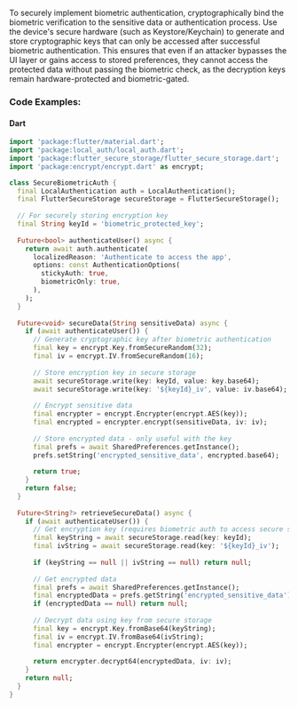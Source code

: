 To securely implement biometric authentication, cryptographically bind the biometric verification to the sensitive data or authentication process. Use the device's secure hardware (such as Keystore/Keychain) to generate and store cryptographic keys that can only be accessed after successful biometric authentication. This ensures that even if an attacker bypasses the UI layer or gains access to stored preferences, they cannot access the protected data without passing the biometric check, as the decryption keys remain hardware-protected and biometric-gated.

### Code Examples:

#### Dart

```dart
import 'package:flutter/material.dart';
import 'package:local_auth/local_auth.dart';
import 'package:flutter_secure_storage/flutter_secure_storage.dart';
import 'package:encrypt/encrypt.dart' as encrypt;

class SecureBiometricAuth {
  final LocalAuthentication auth = LocalAuthentication();
  final FlutterSecureStorage secureStorage = FlutterSecureStorage();
  
  // For securely storing encryption key
  final String keyId = 'biometric_protected_key';
  
  Future<bool> authenticateUser() async {
    return await auth.authenticate(
      localizedReason: 'Authenticate to access the app',
      options: const AuthenticationOptions(
        stickyAuth: true,
        biometricOnly: true,
      ),
    );
  }
  
  Future<void> secureData(String sensitiveData) async {
    if (await authenticateUser()) {
      // Generate cryptographic key after biometric authentication
      final key = encrypt.Key.fromSecureRandom(32);
      final iv = encrypt.IV.fromSecureRandom(16);
      
      // Store encryption key in secure storage
      await secureStorage.write(key: keyId, value: key.base64);
      await secureStorage.write(key: '${keyId}_iv', value: iv.base64);
      
      // Encrypt sensitive data
      final encrypter = encrypt.Encrypter(encrypt.AES(key));
      final encrypted = encrypter.encrypt(sensitiveData, iv: iv);
      
      // Store encrypted data - only useful with the key
      final prefs = await SharedPreferences.getInstance();
      prefs.setString('encrypted_sensitive_data', encrypted.base64);
      
      return true;
    }
    return false;
  }
  
  Future<String?> retrieveSecureData() async {
    if (await authenticateUser()) {
      // Get encryption key (requires biometric auth to access secure storage)
      final keyString = await secureStorage.read(key: keyId);
      final ivString = await secureStorage.read(key: '${keyId}_iv');
      
      if (keyString == null || ivString == null) return null;
      
      // Get encrypted data
      final prefs = await SharedPreferences.getInstance();
      final encryptedData = prefs.getString('encrypted_sensitive_data');
      if (encryptedData == null) return null;
      
      // Decrypt data using key from secure storage
      final key = encrypt.Key.fromBase64(keyString);
      final iv = encrypt.IV.fromBase64(ivString);
      final encrypter = encrypt.Encrypter(encrypt.AES(key));
      
      return encrypter.decrypt64(encryptedData, iv: iv);
    }
    return null;
  }
}
```
